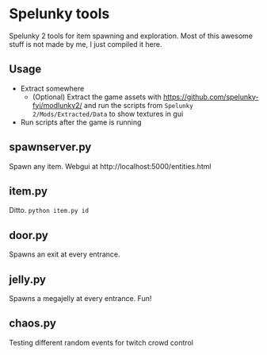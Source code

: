 # Spelunky tools
Spelunky 2 tools for item spawning and exploration. Most of this awesome stuff is not made by me, I just compiled it here.

## Usage
  - Extract somewhere
    - (Optional) Extract the game assets with https://github.com/spelunky-fyi/modlunky2/ and run the scripts from `Spelunky 2/Mods/Extracted/Data` to show textures in gui
  - Run scripts after the game is running

## spawnserver.py
Spawn any item. Webgui at http://localhost:5000/entities.html

## item.py
Ditto. `python item.py id`

## door.py
Spawns an exit at every entrance.

## jelly.py
Spawns a megajelly at every entrance. Fun!

## chaos.py
Testing different random events for twitch crowd control
